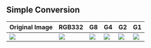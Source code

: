 Simple Conversion
-----------------

| Original Image | RGB332 | G8 | G4 | G2 | G1
|----------------|--------|----|----|----|----|
| [![](images/orig/lenna_small.png)](../../images/orig/lenna.png) | [![](images/convert/simple_conversion_lenna_small_9.png)](../../images/convert/simple_conversion_lenna_9.png) | [![](images/convert/simple_conversion_lenna_small_20.png)](../../images/convert/simple_conversion_lenna_20.png) | [![](images/convert/simple_conversion_lenna_small_19.png)](../../images/convert/simple_conversion_lenna_19.png) | [![](images/convert/simple_conversion_lenna_small_18.png)](../../images/convert/simple_conversion_lenna_18.png) | [![](images/convert/simple_conversion_lenna_small_17.png)](../../images/convert/simple_conversion_lenna_17.png)
